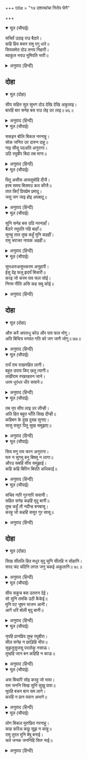 +++
title = "१४ दशरथांचा निरोप घेणे"

+++


<details open><summary>मूल (चौपाई)</summary>

सचिवँ उठाइ राउ बैठारे।  
कहि प्रिय बचन रामु पगु धारे॥  
सियसमेत दोउ तनय निहारी।  
ब्याकुल भयउ भूमिपति भारी॥
</details>

<details><summary>अनुवाद (हिन्दी)</summary>

‘श्रीरामचंद्र आले आहेत,’ हे गोड शब्द बोलून मंत्र्याने राजाला उठवून बसवले. सीता व दोघे पुत्र हे वनात जाण्यास तयार झाल्याचे पाहून महाराज फार व्याकूळ झाले.॥ ४॥
</details>

## दोहा


<details open><summary>मूल (दोहा)</summary>

सीय सहित सुत सुभग दोउ देखि देखि अकुलाइ।  
बारहिं बार सनेह बस राउ लेइ उर लाइ॥ ७६॥
</details>

<details><summary>अनुवाद (हिन्दी)</summary>

सीतेसह दोघा सुंदर मुलांना पाहून पाहून राजांना भडभडून येत होते. आणि ते प्रेमाने वारंवार त्यांना हृदयाशी धरत होते.॥ ७६॥
</details>

<details open><summary>मूल (चौपाई)</summary>

सकइन बोलि बिकल नरनाहू।  
सोक जनित उर दारुन दाहू॥  
नाइ सीसु पदअति अनुरागा।  
उठि रघुबीर बिदा तब मागा॥
</details>

<details><summary>अनुवाद (हिन्दी)</summary>

व्याकूळ झाल्यामुळे राजे बोलू शकत नव्हते. मनात शोकामुळे उत्पन्न झालेली आग होती.तेव्हा रघुकुलवीर श्रीराम यांनी अत्यंत प्रेमाने राजांच्या चरणी मस्तक ठेवले आणि जाण्यासाठी निरोप मागितला.॥ १॥
</details>

<details open><summary>मूल (चौपाई)</summary>

पितु असीस आयसुमोहि दीजै।  
हरष समय बिसमउ कत कीजै॥  
तात किएँ प्रियप्रेम प्रमादू।  
जसु जग जाइ होइ अपबादू॥
</details>

<details><summary>अनुवाद (हिन्दी)</summary>

‘बाबा! मला आशीर्वाद आणि आज्ञा द्या. आनंदाच्या या प्रसंगी शोक का करता? हे तात, प्रिय व्यक्तीच्या प्रेमामुळे प्रमाद केल्यास जगात कीर्ती नाहीशी होईल आणि निंदा होईल.॥ २॥
</details>

<details open><summary>मूल (चौपाई)</summary>

सुनि सनेह बस उठि नरनाहाँ।  
बैठारे रघुपति गहि बाहाँ॥  
सुनहु तात तुम्ह कहुँ मुनि कहहीं।  
रामु चराचर नायक अहहीं॥
</details>

<details><summary>अनुवाद (हिन्दी)</summary>

हे ऐकल्यावर राजांनी प्रेमाने उठून श्रीरामांचा हात धरून त्यांना खाली बसविले आणि म्हटले, ‘पुत्रा! ऐक. मुनीलोक म्हणत असतात की, श्रीराम चराचराचे स्वामी आहेत.॥ ३॥
</details>

<details open><summary>मूल (चौपाई)</summary>

सुभअरुअसुभकरम अनुहारी।  
ईसु देइ फलु हृदयँ बिचारी॥  
करइ जो करम पाव फल सोई।  
निगम नीति असि कह सबु कोई॥
</details>

<details><summary>अनुवाद (हिन्दी)</summary>

शुभ व अशुभ कर्मांचा मनात विचार करून ईश्वर फळ देतो. जो कर्म करतो त्यालाच त्याचे फळ मिळते. सर्वजण म्हणतात की, वेदात हाच नियम सांगितला आहे.॥ ४॥
</details>

## दोहा


<details open><summary>मूल (दोहा)</summary>

औरु करै अपराधु कोउ और पाव फल भोगु।  
अति बिचित्र भगवंत गति को जग जानै जोगु॥ ७७॥
</details>

<details><summary>अनुवाद (हिन्दी)</summary>

परंतु यावेळी उलटे घडत आहे. अपराध कुणी इतराने करावा आणि त्याचे फळ तिसऱ्या कोणी भोगावे. भगवंतांची लीला फार विचित्र आहे. ती जाणणारा जगात कोण आहे?’॥ ७७॥
</details>

<details open><summary>मूल (चौपाई)</summary>

रायँ राम राखनहित लागी।  
बहुत उपाय किए छलु त्यागी॥  
लखीराम रुखरहतन जाने।  
धरम धुरंधर धीर सयाने॥
</details>

<details><summary>अनुवाद (हिन्दी)</summary>

राजांनी अशा प्रकारे श्रीरामचंद्रांना ठेवून घेण्यासाठी निष्कपटपणे खूप प्रयत्न केले, परंतु त्यांनी धर्मधुरंधर, धीर व बुद्धिमान श्रीरामांचा एकंदर कल पाहिला. ते थांबतील असे काही त्यांना वाटले नाही.॥ १॥
</details>

<details open><summary>मूल (चौपाई)</summary>

तब नृप सीय लाइ उर लीन्ही।  
अति हित बहुत भाँति सिख दीन्ही॥  
कहिबन के दुख दुसह सुनाए।  
सासु ससुर पितु सुख समुझाए॥
</details>

<details><summary>अनुवाद (हिन्दी)</summary>

तेव्हा राजांनी सीतेला हृदयाशी धरले आणि मोठॺा प्रेमाने पुष्कळ प्रकारे समजावण्याचा प्रयत्न केला. वनातील दुःसह दुःखे वर्णन करून सांगितली. नंतर सासू, सासरे, पिता यांच्या जवळ राहण्यामधील सुख समजावून दिले.॥ २॥
</details>

<details open><summary>मूल (चौपाई)</summary>

सिय मनु राम चरन अनुरागा।  
घरु न सुगमु बनु बिषमु न लागा॥  
औरउ सबहिं सीय समुझाई।  
कहि कहि बिपिन बिपति अधिकाई॥
</details>

<details><summary>अनुवाद (हिन्दी)</summary>

परंतु सीतेचे मन श्रीरामांच्या चरणी अनुरक्त होते. म्हणून तिला घरी रहाणे आवडले नाही आणि वनही भयानक वाटले नाही. नंतर इतर सर्व लोकांनीही वनात असलेल्या संकटांचे खूप वर्णन करून सीतेला समजावले.॥ ३॥
</details>

<details open><summary>मूल (चौपाई)</summary>

सचिव नारि गुरनारि सयानी।  
सहित सनेह कहहिं मृदु बानी॥  
तुम्ह कहुँ तौ नदीन्ह बनबासू।  
करहु जो कहहिं ससुर गुर सासू॥
</details>

<details><summary>अनुवाद (हिन्दी)</summary>

मंत्री सुमंत्रांची पत्नी, गुरू वसिष्ठांची पत्नी अरुंधती आणि इतरही चतुर स्त्रियांनी प्रेमाने व कोमल वाणीने सांगितले की, ‘राजांनी तुला तर वनवास दिलेला नाही. म्हणून सासरे, सासू व गुरू जे सांगतात, तसे कर.’॥ ४॥
</details>

## दोहा


<details open><summary>मूल (दोहा)</summary>

सिख सीतलि हित मधुर मृदु सुनि सीतहि न सोहानि।  
सरद चंद चंदिनि लगत जनु चकई अकुलानि॥ ७८॥
</details>

<details><summary>अनुवाद (हिन्दी)</summary>

हे शीतल, हितकारक, मधुर व कोमल बोलणे ऐकून सीतेला बरे वाटले नाही. शरद ऋतूच्या चंद्राच्या चांदण्याचा स्पर्श होताच जशी चकवी व्याकूळ होते, त्याप्रमाणे सीता व्याकूळ झाली.॥ ७८॥
</details>

<details open><summary>मूल (चौपाई)</summary>

सीय सकुच बस उतरुन देई।  
सो सुनि तमकि उठी कैकेई॥  
मुनि पट भूषन भाजन आनी।  
आगें धरि बोली मृदु बानी॥
</details>

<details><summary>अनुवाद (हिन्दी)</summary>

संकोचामुळे सीतेने काही उत्तर दिले नाही, परंतु या गोष्टी ऐकून कैकेयी चडफडली. तिने मुनींची वस्त्रे, माला-मेखला ही आभूषणे आणि कमंडलू आणून श्रीरामांच्या समोर ठेवला आणि कोमलपणे म्हणाली,॥ १॥
</details>

<details open><summary>मूल (चौपाई)</summary>

नृपहि प्रानप्रिय तुम्ह रघुबीरा।  
सील सनेह न छाड़िहि भीरा॥  
सुकृतुसुजसु परलोकु नसाऊ।  
तुम्हहि जान बन कहिहि न काऊ॥
</details>

<details><summary>अनुवाद (हिन्दी)</summary>

‘हे रघुवीरा, राजांना तू प्राणप्रिय आहेस. प्रेमामुळे त्यांचे मन दुर्बल बनले आहे. ते स्वभाव व प्रेम सोडणार नाहीत. पुण्य, सुंदर कीर्ती आणि परलोक नष्ट झाला, तरी ते तुला वनात जाण्यास कधीच सांगणार नाहीत.॥ २॥
</details>

<details open><summary>मूल (चौपाई)</summary>

अस बिचारि सोइ करहु जो भावा।  
राम जननि सिख सुनि सुखु पावा॥  
भूपहि बचन बान सम लागे।  
करहिं न प्रान पयान अभागे॥
</details>

<details><summary>अनुवाद (हिन्दी)</summary>

असा विचार करून तुला जे योग्य वाटेल ते कर.’ कैकेयी मातेचा उपदेश ऐकून श्रीरामांना आनंद वाटला. परंतु राजांना हे बोलणे बाणाप्रमाणे बोचले. त्यांनी विचार केला की, माझे दुर्दैवी प्राण अजुनी का जात नाहीत?॥ ३॥
</details>

<details open><summary>मूल (चौपाई)</summary>

लोग बिकल मुरुछित नरनाहू।  
काह करिअ कछु सूझ न काहू॥  
रामु तुरत मुनि बेषु बनाई।  
चले जनक जननिहि सिरु नाई॥
</details>

<details><summary>अनुवाद (हिन्दी)</summary>

महाराज बेशुद्ध झाले. लोक व्याकूळ झाले. काय करावे, हे कुणाला काही सुचत नव्हते. श्रीरामांनी पटकन मुनीचा वेश धारण केला आणि माता-पित्यांना नमस्कार करून ते निघाले.॥ ४॥
</details>
